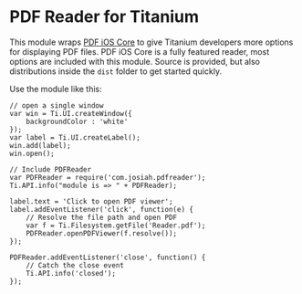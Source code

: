 PDF Reader for Titanium
=======
This module wraps [PDF iOS Core](https://github.com/vfr/Reader) to give Titanium developers more options for displaying PDF files. PDF iOS Core is a fully featured reader, most options are included with this module. Source is provided, but also distributions inside the `dist` folder to get started quickly.

Use the module like this:

	// open a single window
	var win = Ti.UI.createWindow({
		backgroundColor : 'white'
	});
	var label = Ti.UI.createLabel();
	win.add(label);
	win.open();
	
	// Include PDFReader
	var PDFReader = require('com.josiah.pdfreader');
	Ti.API.info("module is => " + PDFReader);
	
	label.text = 'Click to open PDF viewer';
	label.addEventListener('click', function(e) {
		// Resolve the file path and open PDF
		var f = Ti.Filesystem.getFile('Reader.pdf');
		PDFReader.openPDFViewer(f.resolve());
	});
	
	PDFReader.addEventListener('close', function() {
		// Catch the close event
		Ti.API.info('closed');
	});